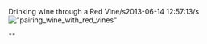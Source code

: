 Drinking wine through a Red Vine/s2013-06-14 12:57:13/s![\"pairing_wine_with_red_vines\"](\"http://blog.undergroundcellar.com/wp-content/uploads/2013/06/pairing_wine_with_red_vines.png\")

 **